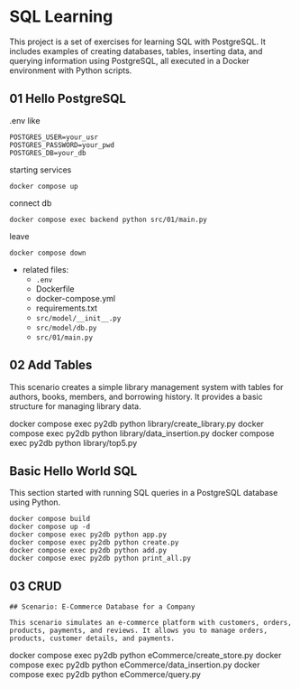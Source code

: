 # SQL Learning

This project is a set of exercises for learning SQL with PostgreSQL. It includes examples of creating databases, tables, inserting data, and querying information using PostgreSQL, all executed in a Docker environment with Python scripts.

## 01 Hello PostgreSQL

.env like
```
POSTGRES_USER=your_usr
POSTGRES_PASSWORD=your_pwd
POSTGRES_DB=your_db
```
starting services
```
docker compose up
```

connect db
```
docker compose exec backend python src/01/main.py
```

leave
```
docker compose down
```

* related files:
    * ```.env```
    * Dockerfile
    * docker-compose.yml
    * requirements.txt
    * ```src/model/__init__.py```
    * ```src/model/db.py```
    * ```src/01/main.py```


## 02 Add Tables

This scenario creates a simple library management system with tables for authors, books, members, and borrowing history. It provides a basic structure for managing library data.


docker compose exec py2db python library/create_library.py
docker compose exec py2db python library/data_insertion.py
docker compose exec py2db python library/top5.py

## Basic Hello World SQL

This section started with running SQL queries in a PostgreSQL database using Python.

```
docker compose build
docker compose up -d
docker compose exec py2db python app.py
docker compose exec py2db python create.py
docker compose exec py2db python add.py
docker compose exec py2db python print_all.py
```
## 03 CRUD

```
## Scenario: E-Commerce Database for a Company

This scenario simulates an e-commerce platform with customers, orders, products, payments, and reviews. It allows you to manage orders, products, customer details, and payments.

```
docker compose exec py2db python eCommerce/create_store.py
docker compose exec py2db python eCommerce/data_insertion.py
docker compose exec py2db python eCommerce/query.py
```
